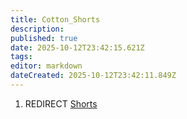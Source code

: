 ```yaml
---
title: Cotton_Shorts
description: 
published: true
date: 2025-10-12T23:42:15.621Z
tags: 
editor: markdown
dateCreated: 2025-10-12T23:42:11.849Z
---
```


1.  REDIRECT [Shorts](Shorts "wikilink")